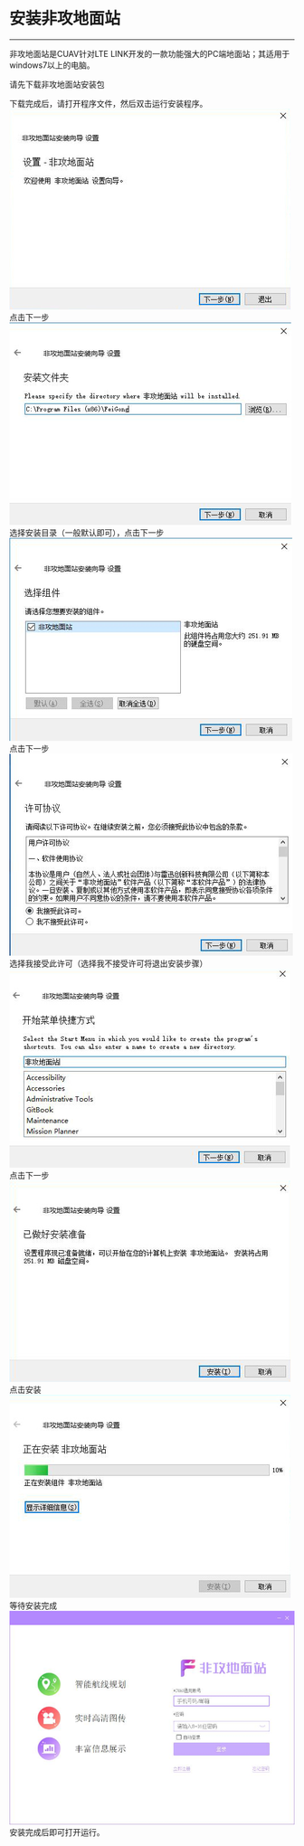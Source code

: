 # 安装非攻地面站

---

非攻地面站是CUAV针对LTE LINK开发的一款功能强大的PC端地面站；其适用于windows7以上的电脑。

请先下载非攻地面站安装包

下载完成后，请打开程序文件，然后双击运行安装程序。
![](/assets/feigong_installation/feigong_installation.jpg)
点击下一步
![](/assets/feigong_installation/feigong_installation2.jpg)
选择安装目录（一般默认即可），点击下一步
![](/assets/feigong_installation/feigong_installation3.jpg)
点击下一步
![](/assets/feigong_installation/feigong_installation4.jpg)
选择我接受此许可（选择我不接受许可将退出安装步骤）
![](/assets/feigong_installation/feigong_installation5.jpg)
点击下一步
![](/assets/feigong_installation/feigong_installation6.jpg)
点击安装
![](/assets/feigong_installation/feigong_installation7.jpg)
等待安装完成
![](/assets/feigong_installation/feigong_installation8.jpg)
安装完成后即可打开运行。









